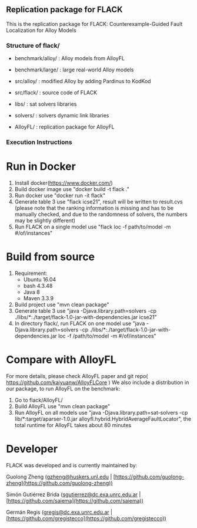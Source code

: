 ## Replication package for FLACK
This is the replication package for FLACK: Counterexample-Guided Fault Localization for Alloy Models

### Structure of flack/
- benchmark/alloy/ : Alloy models from AlloyFL

- benchmark/large/ : large real-world Alloy models

- src/alloy/       : modified Alloy by adding Pardinus to KodKod

- src/flack/       : source code of FLACK

- libs/            : sat solvers libraries

- solvers/         : solvers dynamic link libraries

- AlloyFL/         : replication package for AlloyFL


### Execution Instructions
# Run in Docker
  1. Install docker(https://www.docker.com/)
  2. Build docker image use "docker build -t flack ."
  3. Run docker use "docker run -it flack"
  4. Generate table 3 use "flack icse21", result will be written to result.cvs (please note that the ranking information is missing and has to be manually checked, and due to the randomness of solvers, the numbers may be slightly different)
  5. Run FLACK on a single model use "flack loc -f path/to/model -m #/of/instances" 

# Build from source
  1. Requirement:
     - Ubuntu 16.04
     - bash 4.3.48
     - Java 8
     - Maven 3.3.9
  2. Build project use "mvn clean package"
  3. Generate table 3 use "java -Djava.library.path=solvers -cp ./libs/*:./target/flack-1.0-jar-with-dependencies.jar icse21"
  4. In directory flack/, run FLACK on one model use "java -Djava.library.path=solvers -cp ./libs/*:./target/flack-1.0-jar-with-dependencies.jar loc -f /path/to/model -m #/of/instances"

# Compare with AlloyFL
For more details, please check AlloyFL paper and git repo( https://github.com/kaiyuanw/AlloyFLCore )
We also include a distribution in our package, to run AlloyFL on the benchmark:
  1. Go to flack/AlloyFL/
  2. Build AlloyFL use "mvn clean package"
  3. Run AlloyFL on all models use "java -Djava.library.path=sat-solvers -cp lib/*:target/aparser-1.0.jar alloyfl.hybrid.HybridAverageFaultLocator", the total runtime for AlloyFL takes about 80 minutes

# Developer
FLACK was developed and is currently maintained by:

Guolong Zheng (gzheng@huskers.unl.edu | [https://github.com/guolong-zheng](https://github.com/guolong-zheng))

Simón Gutiérrez Brida (sgutierrez@dc.exa.unrc.edu.ar | [https://github.com/saiema](https://github.com/saiema))

Germán Regis (gregis@dc.exa.unrc.edu.ar | [https://github.com/gregistecco](https://github.com/gregistecco))

